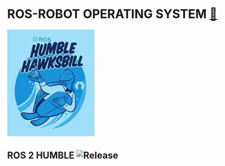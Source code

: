 #     ROS-ROBOT OPERATING SYSTEM [🚀](https://img.shields.io/badge/Status-Active-brightgreen?style=flat-square)

![picture](Download_ros2/ros2_humble/ros2_humble.jpeg)

## ROS 2 HUMBLE ![Release](https://img.shields.io/badge/Release-Jammy-Jellyfish-(22.04)blue?style=flat-square)


